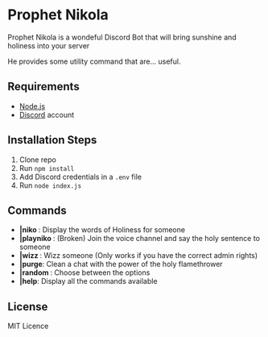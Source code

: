 # Prophet Nikola

Prophet Nikola is a wondeful Discord Bot that will bring sunshine and holiness into your server

He provides some utility command that are... useful.

## Requirements

- [Node.js](http://nodejs.org/)
- [Discord](https://discordapp.com/) account

## Installation Steps 

1. Clone repo
2. Run `npm install`
3. Add Discord credentials in a `.env` file
4. Run `node index.js`

## Commands

- **|niko <member>** : Display the words of Holiness for someone  
- **|playniko <member>**: (Broken) Join the voice channel and say the holy sentence to someone  
- **|wizz <member>**: Wizz someone (Only works if you have the correct admin rights)  
- **|purge**: Clean a chat with the power of the holy flamethrower  
- **|random <choice1> <choice2>**: Choose between the options  
- **|help**: Display all the commands available  

## License

MIT Licence
